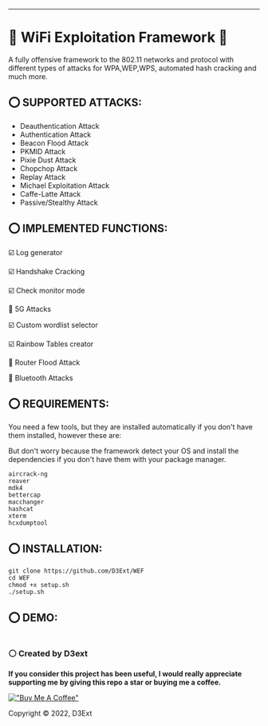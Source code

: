-------------------------------------------------

# 📡 WiFi Exploitation Framework 📡

A fully offensive framework to the 802.11 networks and protocol with different types of attacks for WPA,WEP,WPS, automated hash cracking and much more. 

## ⭕ SUPPORTED ATTACKS:

- Deauthentication Attack
- Authentication Attack
- Beacon Flood Attack
- PKMID Attack
- Pixie Dust Attack
- Chopchop Attack
- Replay Attack
- Michael Exploitation Attack
- Caffe-Latte Attack
- Passive/Stealthy Attack

## ⭕ IMPLEMENTED FUNCTIONS:

:ballot_box_with_check: Log generator

:ballot_box_with_check: Handshake Cracking

:ballot_box_with_check: Check monitor mode

:black_square_button: 5G Attacks

:ballot_box_with_check: Custom wordlist selector

:ballot_box_with_check: Rainbow Tables creator

:black_square_button: Router Flood Attack

:black_square_button: Bluetooth Attacks

## ⭕ REQUIREMENTS:
You need a few tools, but they are installed automatically if you don't have them installed, however these are:

But don't worry because the framework detect your OS and install the dependencies if you don't have them with your package manager.

    aircrack-ng
    reaver 
    mdk4
    bettercap
    macchanger
    hashcat
    xterm
    hcxdumptool

## ⭕ INSTALLATION:

    git clone https://github.com/D3Ext/WEF
    cd WEF
    chmod +x setup.sh
    ./setup.sh

## ⭕ DEMO:

<img src="">

### ⚪ Created by D3ext

**If you consider this project has been useful, I would really appreciate supporting me by giving this repo a star or buying me a coffee.**

[!["Buy Me A Coffee"](https://www.buymeacoffee.com/assets/img/custom_images/orange_img.png)](https://www.buymeacoffee.com/d3ext)

Copyright © 2022, D3Ext
